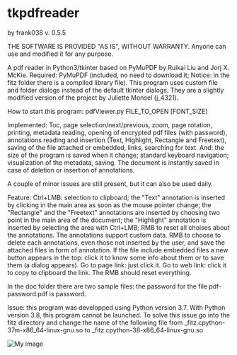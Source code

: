 # tkpdfreader
by frank038
v. 0.5.5

THE SOFTWARE IS PROVIDED "AS IS", WITHOUT WARRANTY. Anyone can use and modified it for any purpose.

A pdf reader in Python3/tkinter based on PyMuPDF by Ruikai Liu and Jorj X. McKie. Required: PyMuPDF (included, no need to download it; Notice: in the fitz folder there is a compiled library file). This program uses custom file and folder dialogs instead of the default tkinter dialogs. They are a slightly modified version of the project by Juliette Monsel (j_4321).

How to start this program: pdfViewer.py FILE_TO_OPEN [FONT_SIZE]

Implemented: Toc, page selection/next/previous, zoom, page rotation, printing, metadata reading, opening of encrypted pdf files (with password), annotations reading and insertion (Text, Highlight, Rectangle and Freetext), saving of the file attached or embedded, links, searching for text. And: the size of the program is saved when it change; standard keyboard navigation; visualization of the metadata, saving.
The document is instantly saved in case of deletion or insertion of annotations.

A couple of minor issues are still present, but it can also be used daily. 

Feature: Ctrl+LMB: selection to clipboard; the "Text" annotation is inserted by clicking in the main area as soon as the mouse pointer change; the "Rectangle" and the "Freetext" annotations are inserted by choosing two point in the main area of the document; the "Highlight" annotation is inserted by selecting the area with Ctrl+LMB; RMB to reset all choises about the annotations. The annotations support custom data. RMB to choose to delete each annotations, even those not inserted by the user, and save the attached files in form of annotation. If the file include embedded files a new button appears in the top: click it to know some info about them or to save them (a dialog appears). Go to page link: just click it. Go to web link: click it to copy to clipboard the link. The RMB should reset everything.

In the doc folder there are two sample files: the password for the file pdf-password.pdf is password.

Issue: this program was developped using Python version 3.7. With Python version 3.8, this program cannot be launched. To solve this issue go into the fitz directory and change the name of the following file 
from
_fitz.cpython-37m-x86_64-linux-gnu.so
to
_fitz.cpython-38-x86_64-linux-gnu.so

![My image](https://github.com/frank038/tkpdfreader/blob/master/img1.png)
